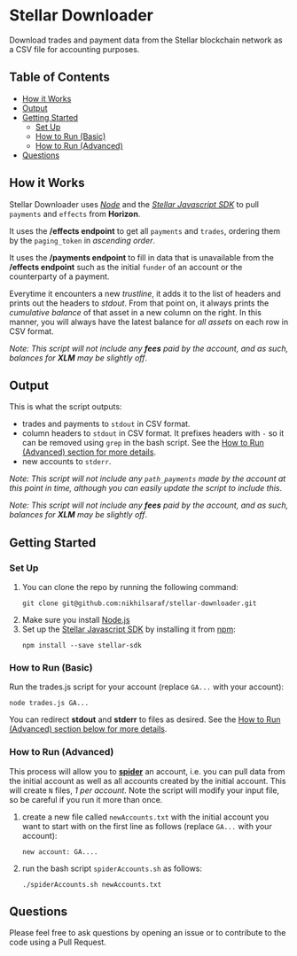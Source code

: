 # Stellar Downloader

Download trades and payment data from the Stellar blockchain network as a CSV file for accounting purposes.

## Table of Contents

* [How it Works](#how-it-works)
* [Output](#output)
* [Getting Started](#getting-started)
   * [Set Up](#set-up)
   * [How to Run (Basic)](#how-to-run-basic)
   * [How to Run (Advanced)](#how-to-run-advanced)
* [Questions](#questions)

## How it Works

Stellar Downloader uses [_Node_](https://nodejs.org/) and the [_Stellar Javascript SDK_](https://github.com/stellar/js-stellar-sdk) to pull `payments` and `effects` from **Horizon**.

It uses the **/effects endpoint** to get all `payments` and `trades`, ordering them by the `paging_token` in _ascending order_.

It uses the **/payments endpoint** to fill in data that is unavailable from the **/effects endpoint** such as the initial `funder` of an account or the counterparty of a payment.

Everytime it encounters a new _trustline_, it adds it to the list of headers and prints out the headers to _stdout_. From that point on, it always prints the _cumulative balance_ of that asset in a new column on the right. In this manner, you will always have the latest balance for _all assets_ on each row in CSV format.

_Note: This script will not include any **fees** paid by the account, and as such, balances for **XLM** may be slightly off_.

## Output

This is what the script outputs:
- trades and payments to `stdout` in CSV format.
- column headers to `stdout` in CSV format. It prefixes headers with `-` so it can be removed using `grep` in the bash script. See the [How to Run (Advanced) section for more details](#how-to-run-advanced).
- new accounts to `stderr`.

_Note: This script will not include any `path_payments` made by the account at this point in time, although you can easily update the script to include this_.

_Note: This script will not include any **fees** paid by the account, and as such, balances for **XLM** may be slightly off_.

## Getting Started

### Set Up

1. You can clone the repo by running the following command:
    ```shell
    git clone git@github.com:nikhilsaraf/stellar-downloader.git
    ```
2. Make sure you install [Node.js](https://nodejs.org/)
3. Set up the [Stellar Javascript SDK](https://github.com/stellar/js-stellar-sdk) by installing it from [npm](https://www.npmjs.com/):
    ```shell
    npm install --save stellar-sdk
    ```

### How to Run (Basic)

Run the trades.js script for your account (replace `GA...` with your account):

    node trades.js GA...

You can redirect **stdout** and **stderr** to files as desired. See the [How to Run (Advanced) section below for more details](#how-to-run-advanced).

### How to Run (Advanced)

This process will allow you to [**spider**](https://en.wikipedia.org/wiki/Web_crawler) an account, i.e. you can pull data from the initial account as well as all accounts created by the initial account. This will create `N` files, _1 per account_. Note the script will modify your input file, so be careful if you run it more than once.

1. create a new file called `newAccounts.txt` with the initial account you want to start with on the first line as follows (replace `GA...` with your account):
    ```
    new account: GA....
    ```
2. run the bash script `spiderAccounts.sh` as follows:
    ```shell
    ./spiderAccounts.sh newAccounts.txt
    ```

## Questions

Please feel free to ask questions by opening an issue or to contribute to the code using a Pull Request.
